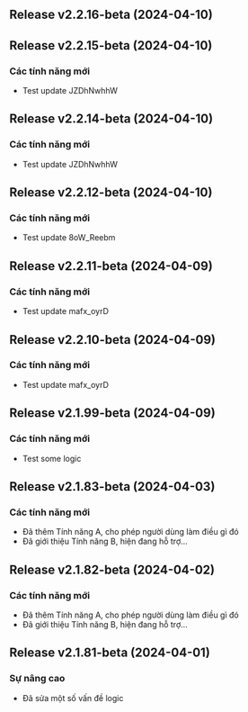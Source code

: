 ## Release v2.2.16-beta (2024-04-10)

## Release v2.2.15-beta (2024-04-10)

### Các tính năng mới

- Test update JZDhNwhhW

## Release v2.2.14-beta (2024-04-10)

### Các tính năng mới

- Test update JZDhNwhhW

## Release v2.2.12-beta (2024-04-10)

### Các tính năng mới

- Test update 8oW_Reebm

## Release v2.2.11-beta (2024-04-09)

### Các tính năng mới

- Test update mafx_oyrD

## Release v2.2.10-beta (2024-04-09)

### Các tính năng mới

- Test update mafx_oyrD

## Release v2.1.99-beta (2024-04-09)

### Các tính năng mới

- Test some logic

## Release v2.1.83-beta (2024-04-03)

### Các tính năng mới

- Đã thêm Tính năng A, cho phép người dùng làm điều gì đó
- Đã giới thiệu Tính năng B, hiện đang hỗ trợ...

## Release v2.1.82-beta (2024-04-02)

### Các tính năng mới

- Đã thêm Tính năng A, cho phép người dùng làm điều gì đó
- Đã giới thiệu Tính năng B, hiện đang hỗ trợ...

## Release v2.1.81-beta (2024-04-01)

### Sự nâng cao

- Đã sửa một số vấn đề logic
